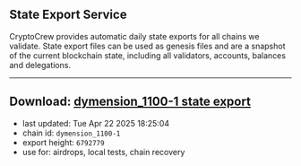 ## State Export Service
CryptoCrew provides automatic daily state exports for all chains we validate. State export files can be used as genesis files and are a snapshot of the current blockchain state, including all validators, accounts, balances and delegations.

---
**Download: [dymension_1100-1 state export](https://dl-eu2.ccvalidators.com/SERVICE/dymension/dymension_1100-1_export_6792779.json)**
---

- last updated: Tue Apr 22 2025 18:25:04
- chain id: `dymension_1100-1`
- export height: `6792779`
- use for: airdrops, local tests, chain recovery
